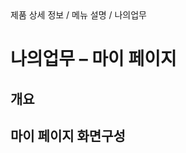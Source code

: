 <!--breadcrumb:제품 상세 정보 / 메뉴 설명 / 나의업무--><span class="md-breadcrumb">제품 상세 정보 / 메뉴 설명 / 나의업무</span>
# 나의업무 – 마이 페이지
<!--5th-h2-toc-->
## 개요

## 마이 페이지 화면구성

